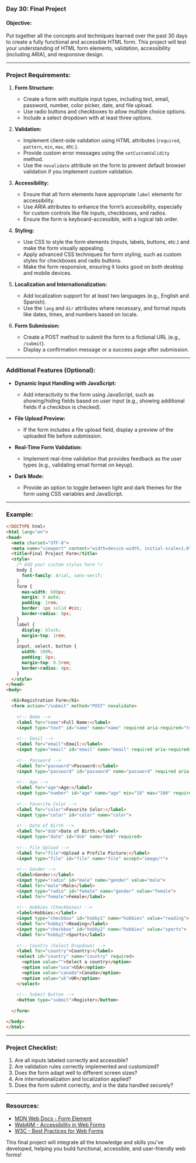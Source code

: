### Day 30: Final Project

#### **Objective:**
Put together all the concepts and techniques learned over the past 30 days to create a fully functional and accessible HTML form. This project will test your understanding of HTML form elements, validation, accessibility (including ARIA), and responsive design.

---

### **Project Requirements:**

1. **Form Structure:**
   - Create a form with multiple input types, including text, email, password, number, color picker, date, and file upload.
   - Use radio buttons and checkboxes to allow multiple choice options.
   - Include a select dropdown with at least three options.
   
2. **Validation:**
   - Implement client-side validation using HTML attributes (`required`, `pattern`, `min`, `max`, etc.).
   - Provide custom error messages using the `setCustomValidity` method.
   - Use the `novalidate` attribute on the form to prevent default browser validation if you implement custom validation.

3. **Accessibility:**
   - Ensure that all form elements have appropriate `label` elements for accessibility.
   - Use ARIA attributes to enhance the form’s accessibility, especially for custom controls like file inputs, checkboxes, and radios.
   - Ensure the form is keyboard-accessible, with a logical tab order.

4. **Styling:**
   - Use CSS to style the form elements (inputs, labels, buttons, etc.) and make the form visually appealing.
   - Apply advanced CSS techniques for form styling, such as custom styles for checkboxes and radio buttons.
   - Make the form responsive, ensuring it looks good on both desktop and mobile devices.

5. **Localization and Internationalization:**
   - Add localization support for at least two languages (e.g., English and Spanish).
   - Use the `lang` and `dir` attributes where necessary, and format inputs like dates, times, and numbers based on locale.

6. **Form Submission:**
   - Create a POST method to submit the form to a fictional URL (e.g., `/submit`).
   - Display a confirmation message or a success page after submission.

---

### **Additional Features (Optional):**
- **Dynamic Input Handling with JavaScript:**
  - Add interactivity to the form using JavaScript, such as showing/hiding fields based on user input (e.g., showing additional fields if a checkbox is checked).
  
- **File Upload Preview:**
  - If the form includes a file upload field, display a preview of the uploaded file before submission.
  
- **Real-Time Form Validation:**
  - Implement real-time validation that provides feedback as the user types (e.g., validating email format on keyup).

- **Dark Mode:**
  - Provide an option to toggle between light and dark themes for the form using CSS variables and JavaScript.

---

### **Example:**

```html
<!DOCTYPE html>
<html lang="en">
<head>
  <meta charset="UTF-8">
  <meta name="viewport" content="width=device-width, initial-scale=1.0">
  <title>Final Project Form</title>
  <style>
    /* Add your custom styles here */
    body {
      font-family: Arial, sans-serif;
    }
    form {
      max-width: 600px;
      margin: 0 auto;
      padding: 1rem;
      border: 1px solid #ccc;
      border-radius: 8px;
    }
    label {
      display: block;
      margin-top: 1rem;
    }
    input, select, button {
      width: 100%;
      padding: 8px;
      margin-top: 0.5rem;
      border-radius: 4px;
    }
  </style>
</head>
<body>

  <h1>Registration Form</h1>
  <form action="/submit" method="POST" novalidate>
    
    <!-- Name -->
    <label for="name">Full Name:</label>
    <input type="text" id="name" name="name" required aria-required="true" placeholder="Enter your full name">
    
    <!-- Email -->
    <label for="email">Email:</label>
    <input type="email" id="email" name="email" required aria-required="true" placeholder="Enter your email">
    
    <!-- Password -->
    <label for="password">Password:</label>
    <input type="password" id="password" name="password" required aria-required="true" minlength="6" placeholder="Enter a password">
    
    <!-- Age -->
    <label for="age">Age:</label>
    <input type="number" id="age" name="age" min="18" max="100" required aria-required="true">
    
    <!-- Favorite Color -->
    <label for="color">Favorite Color:</label>
    <input type="color" id="color" name="color">
    
    <!-- Date of Birth -->
    <label for="dob">Date of Birth:</label>
    <input type="date" id="dob" name="dob" required>
    
    <!-- File Upload -->
    <label for="file">Upload a Profile Picture:</label>
    <input type="file" id="file" name="file" accept="image/*">
    
    <!-- Gender -->
    <label>Gender:</label>
    <input type="radio" id="male" name="gender" value="male">
    <label for="male">Male</label>
    <input type="radio" id="female" name="gender" value="female">
    <label for="female">Female</label>
    
    <!-- Hobbies (Checkboxes) -->
    <label>Hobbies:</label>
    <input type="checkbox" id="hobby1" name="hobbies" value="reading">
    <label for="hobby1">Reading</label>
    <input type="checkbox" id="hobby2" name="hobbies" value="sports">
    <label for="hobby2">Sports</label>
    
    <!-- Country (Select Dropdown) -->
    <label for="country">Country:</label>
    <select id="country" name="country" required>
      <option value="">Select a country</option>
      <option value="usa">USA</option>
      <option value="canada">Canada</option>
      <option value="uk">UK</option>
    </select>
    
    <!-- Submit Button -->
    <button type="submit">Register</button>
    
  </form>

</body>
</html>
```

---

### **Project Checklist:**

1. Are all inputs labeled correctly and accessible?
2. Are validation rules correctly implemented and customized?
3. Does the form adapt well to different screen sizes?
4. Are internationalization and localization applied?
5. Does the form submit correctly, and is the data handled securely?

---

### **Resources:**
- [MDN Web Docs - Form Element](https://developer.mozilla.org/en-US/docs/Web/HTML/Element/form)
- [WebAIM - Accessibility in Web Forms](https://webaim.org/techniques/forms/)
- [W3C - Best Practices for Web Forms](https://www.w3.org/TR/WCAG20-TECHS/G83.html)

This final project will integrate all the knowledge and skills you've developed, helping you build functional, accessible, and user-friendly web forms!